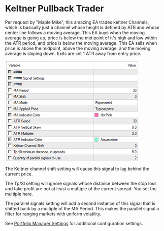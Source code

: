 # Keltner Pullback Trader

Per request by "Maple Mike", this amazing EA trades keltner Channels, which is basically just a channel whose height is defined by ATR and whose center line follows a moving average. This EA buys when the moving average is going up, price is below the mid point of it's high and low within the ATR period, and price is below the moving average. This EA sells when price is above the midpoint, above the moving average, and the moving average is sloping down. Exits are set 1 ATR away from entry price.

![Screenshot of settings](README%20images/Keltner%20Pullback%20Trader%20Settings.png)

The Keltner channel shift setting will cause this signal to lag behind the current price.

The Tp/Sl setting will ignore signals whose distance between the stop loss and take profit are not at least a multiple of the current spread. You set the multiple here.

The parallel signals setting will add a second instance of this signal that is shifted back by a multiple of the MA Period. This makes the parallel signal a filter for ranging markets with uniform volatility.

See [Portfolio Manager Settings](../README.md#common-settings-for-portfolio-manager) for additional configuration settings.